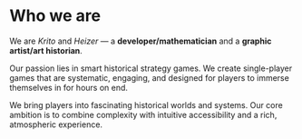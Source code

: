 # Who we are

We are *Krito* and *Heizer* — a **developer/mathematician** and a **graphic artist/art historian**.

Our passion lies in smart historical strategy games. We create single-player games that are systematic, engaging, and designed for players to immerse themselves in for hours on end.

We bring players into fascinating historical worlds and systems. Our core ambition is to combine complexity with intuitive accessibility and a rich, atmospheric experience.